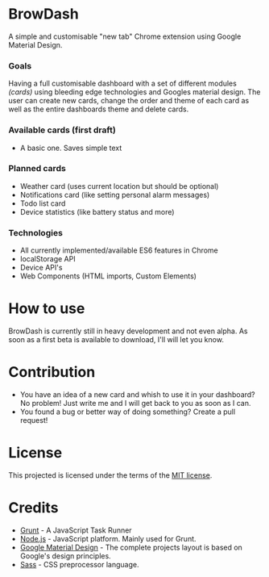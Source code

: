 # BrowDash
A simple and customisable "new tab" Chrome extension using Google Material Design.

### Goals

Having a full customisable dashboard with a set of different modules _(cards)_ using bleeding edge technologies and Googles material design. The user can create new cards, change the order and theme of each card as well as the entire dashboards theme and delete cards.

### Available cards (first draft)

- A basic one. Saves simple text

### Planned cards

- Weather card (uses current location but should be optional)
- Notifications card (like setting personal alarm messages)
- Todo list card
- Device statistics (like battery status and more)

### Technologies

- All currently implemented/available ES6 features in Chrome
- localStorage API
- Device API's
- Web Components (HTML imports, Custom Elements)

# How to use

BrowDash is currently still in heavy development and not even alpha. As soon as a first beta is available to download, I'll will let you know.


# Contribution

- You have an idea of a new card and whish to use it in your dashboard? No problem! Just write me and I will get back to you as soon as I can.
- You found a bug or better way of doing something? Create a pull request!

# License

This projected is licensed under the terms of the [MIT license][1].

# Credits

- [Grunt][2] - A JavaScript Task Runner
- [Node.js][3] - JavaScript platform. Mainly used for Grunt.
- [Google Material Design][4] - The complete projects layout is based on Google's design principles.
- [Sass][5] - CSS preprocessor language.

[1]: https://github.com/morkro/BrowDash/LICENSE
[2]: http://gruntjs.com
[3]: http://nodejs.org
[4]: http://www.google.com/design
[5]: http://sass-lang.com/
